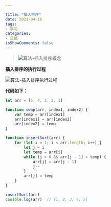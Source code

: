 ```yaml
---

title: "插入排序"
date: 2021-04-16
tags:
- 学习
categories:
- 总结
isShowComments: false
---
```


<Boxx/>


>![算法-插入排序概念](http://qiniu.sunzhaoye.com/%E7%AE%97%E6%B3%95-%E6%8F%92%E5%85%A5%E6%8E%92%E5%BA%8F%E6%A6%82%E5%BF%B5.png)

**插入排序的执行过程**

![算法-插入排序执行过程](http://qiniu.sunzhaoye.com/%E7%AE%97%E6%B3%95-%E6%8F%92%E5%85%A5%E6%8E%92%E5%BA%8F%E6%89%A7%E8%A1%8C%E8%BF%87%E7%A8%8B.png)

**代码如下：**


```js
let arr = [5, 4, 3, 2, 1]

function swap(arr, index1, index2) {
    var temp = arr[index1]
    arr[index1] = arr[index2]
    arr[index2] = temp
}

function insertSort(arr) {
    for (let i = 1; i < arr.length; i++) {
        let j = i
        let temp = arr[i]
        while (j > 0 && arr[j - 1] > temp) {
            arr[j] = arr[j - 1]
            j--
        }
        arr[j] = temp
    }
}

insertSort(arr)
console.log(arr)  // [1, 2, 3, 4, 5]
```